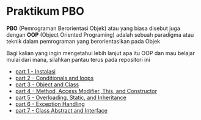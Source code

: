 # Praktikum PBO

**PBO** (Pemrograman Berorientasi Objek) atau yang biasa disebut juga dengan **OOP** (Object Oriented Programing) adalah sebuah paradigma atau teknik dalam pemrograman yang berorientasikan pada Objek

Bagi kalian yang ingin mengetahui lebih lanjut apa itu OOP dan mau belajar mulai dari mana, silahkan pantau terus pada repositori ini

- [part 1 - Instalasi]()
- [part 2 - Conditionals and loops]()
- [part 3 - Object and Class]()
- [part 4 - Method, Access Modifier, This, and Constructor]()
- [part 5 - Overloading, Static, and Inheritance]()
- [part 6 - Exception Handling]()
- [part 7 - Class Abstract and Interface]()

